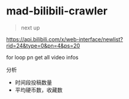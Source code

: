 # mad-bilibili-crawler
> next up

https://api.bilibili.com/x/web-interface/newlist?rid=24&type=0&pn=4&ps=20

for loop pn get all video infos

分析
- 时间段投稿数量
- 平均硬币数，收藏数
